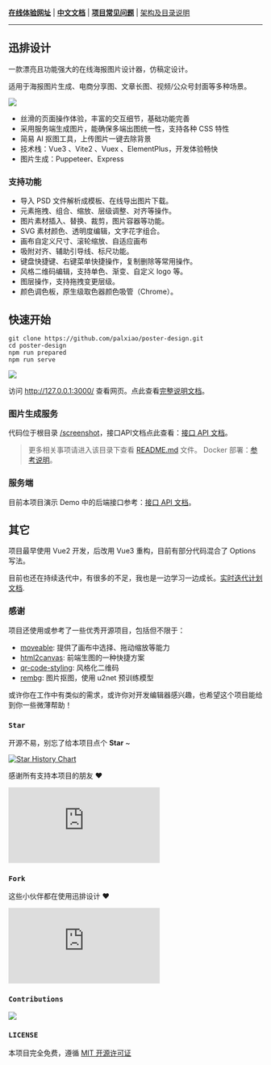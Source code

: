 
**[在线体验网址](https://design.palxp.cn/)** | **[中文文档](https://xp.palxp.cn/)** | **[项目常见问题](https://xp.palxp.cn/#/articles/1689323321667)** | [架构及目录说明](https://xp.palxp.cn/#/articles/1689321259854)

---

## 迅排设计

一款漂亮且功能强大的在线海报图片设计器，仿稿定设计。

适用于海报图片生成、电商分享图、文章长图、视频/公众号封面等多种场景。

[![](https://xp.palxp.cn/images/2023-7-16-1689500112694.gif)](https://design.palxp.cn/)

- 丝滑的页面操作体验，丰富的交互细节，基础功能完善
- 采用服务端生成图片，能确保多端出图统一性，支持各种 CSS 特性
- 简易 AI 抠图工具，上传图片一键去除背景
- 技术栈：Vue3 、Vite2 、Vuex 、ElementPlus，开发体验畅快
- 图片生成：Puppeteer、Express

### 支持功能

- 导入 PSD 文件解析成模板、在线导出图片下载。
- 元素拖拽、组合、缩放、层级调整、对齐等操作。
- 图片素材插入、替换、裁剪，图片容器等功能。
- SVG 素材颜色、透明度编辑，文字花字组合。
- 画布自定义尺寸、滚轮缩放、自适应画布
- 吸附对齐、辅助引导线、标尺功能。
- 键盘快捷键、右键菜单快捷操作，复制删除等常用操作。
- 风格二维码编辑，支持单色、渐变、自定义 logo 等。
- 图层操作，支持拖拽变更层级。
- 颜色调色板，原生级取色器颜色吸管（Chrome）。

## 快速开始

```
git clone https://github.com/palxiao/poster-design.git
cd poster-design
npm run prepared
npm run serve
```

![](https://xp.palxp.cn/images/2023-7-16-1689498291322.png)

访问 http://127.0.0.1:3000/ 查看网页。点此查看[完整说明文档](https://xp.palxp.cn/#/articles/1689319644311)。

### 图片生成服务

代码位于根目录 [/screenshot](https://github.com/palxiao/poster-design/tree/main/screenshot)，接口API文档点此查看：[接口 API 文档](https://xp.palxp.cn/apidoc/screenshot.html)。

> 更多相关事项请进入该目录下查看 [README.md](https://github.com/palxiao/poster-design/blob/main/screenshot/README.md) 文件。 Docker 部署：[参考说明](https://xp.palxp.cn/#/articles/1689319644311?id=docker%e5%ae%b9%e5%99%a8)。

### 服务端

目前本项目演示 Demo 中的后端接口参考：[接口 API 文档](https://xp.palxp.cn/apidoc/index.html)。

## 其它

项目最早使用 Vue2 开发，后改用 Vue3 重构，目前有部分代码混合了 Options 写法。

目前也还在持续迭代中，有很多的不足，我也是一边学习一边成长。[实时迭代计划文档](https://xp.palxp.cn/#/articles/1689319986889?id=%e8%bf%ad%e4%bb%a3%e8%ae%a1%e5%88%92).

### 感谢

项目还使用或参考了一些优秀开源项目，包括但不限于：

- [moveable](https://github.com/daybrush/moveable): 提供了画布中选择、拖动缩放等能力
- [html2canvas](https://github.com/niklasvh/html2canvas): 前端生图的一种快捷方案
- [qr-code-styling](https://qr-code-styling.com/): 风格化二维码
- [rembg](https://github.com/danielgatis/rembg): 图片抠图，使用 u2net 预训练模型

或许你在工作中有类似的需求，或许你对开发编辑器感兴趣，也希望这个项目能给到你一些微薄帮助！

### `Star`

开源不易，别忘了给本项目点个 **Star** ~

[![Star History Chart](https://api.star-history.com/svg?repos=palxiao/poster-design&type=Date)](https://star-history.com/#palxiao/poster-design&Date)

感谢所有支持本项目的朋友 :heart:

[![Stargazers](https://bytecrank.com/nastyox/reporoster/php/stargazersSVG.php?user=palxiao&repo=poster-design)](https://github.com/palxiao/poster-design/stargazers)

### `Fork`

这些小伙伴都在使用迅排设计 :heart:

[![Forkers](https://bytecrank.com/nastyox/reporoster/php/forkersSVG.php?user=palxiao&repo=poster-design)](https://github.com/palxiao/poster-design/network/members)

### `Contributions`

<a href="https://github.com/palxiao/poster-design/graphs/contributors">
  <img src="https://contrib.rocks/image?repo=palxiao/poster-design" />
</a>

### `LICENSE`

本项目完全免费，遵循 [MIT 开源许可证](https://github.com/palxiao/poster-design/blob/main/LICENSE)

